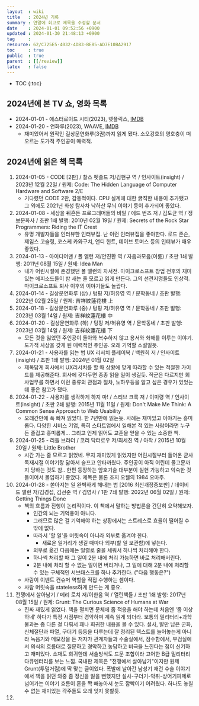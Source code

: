 ```yaml
---
layout  : wiki
title   : 2024년 기록
summary : 연말에 회고로 제목을 수정할 문서
date    : 2024-01-01 09:52:56 +0900
updated : 2024-01-30 21:48:13 +0900
tag     : 
resource: 62/C725E5-4032-4D83-BE85-AD7E10BA2917
toc     : true
public  : true
parent  : [[/review]]
latex   : false
---
```

* TOC
{:toc}

## 2024년에 본 TV 쇼, 영화 목록

- 2024-01-01 - 애스터로이드 시티(2023), 넷플릭스, [IMDB](https://www.imdb.com/title/tt14230388/ )
- 2024-01-20 - 연화루(2023), WAAVE, [IMDB](https://www.imdb.com/title/tt28132016/ )
    - 재미있어서 원작인 길상문연화루(3권)까지 읽게 됐다. 소오강호의 영호충이 떠오르는 도가적 주인공이 매력적.

## 2024년에 읽은 책 목록

1. 2024-01-05 - CODE [2판] / 찰스 펫졸드 저/김현규 역 / 인사이트(insight) / 2023년 12월 22일 / 원제: Code: The Hidden Language of Computer Hardware and Software 2/E
    - 기다렸던 CODE 2판, 감동적이다. CPU 설계에 대한 굵직한 내용이 추가됐고 그 외에도 2021년 화성 탐사차 낙하산 무늬 이야기 등이 추가되어 좋았다.
2. 2024-01-08 - 세상을 뒤흔든 프로그래머들의 비밀 / 에드 번즈 저 / 김도균 역 / 정보문화사 / 초판 1쇄 발행: 2010년 02월 19일 / 원제: Secrets of the Rock Star Programmers: Riding the IT Crest
    - 유명 개발자들을 인터뷰한 인터뷰집. 난 이런 인터뷰집을 좋아한다. 로드 존슨, 제임스 고슬링, 코스케 카와구치, 앤디 헌트, 데이브 토머스 등의 인터뷰가 매우 좋았다.
3. 2024-01-13 - 아이디어맨 / 폴 앨런 저/안진환 역 / 자음과모음(이룸) / 초판 1쇄 발행: 2011년 08월 15일 / 원제: Idea Man
    - 내가 어린시절에 존경했던 폴 앨런의 자서전. 마이크로소프트 창업 전후의 재미있는 에피소드들이 밤 새는 줄 모르고 읽게 만든다. 그의 선견지명들도 인상적. 마이크로소프트 퇴사 이후의 이야기들도 놀랍다.
4. 2024-01-14 - 길상문연화루 (상) / 텅핑 저/허유영 역 / 문학동네 / 초판 발행: 2022년 02월 25일 / 원제: 吉祥紋蓮花樓 上
5. 2024-01-18 - 길상문연화루 (중) / 텅핑 저/허유영 역 / 문학동네 / 초판 발행: 2023년 03월 14일 / 원제: 吉祥紋蓮花樓 中
6. 2024-01-20 - 길상문연화루 (하) / 텅핑 저/허유영 역 / 문학동네 / 초판 발행: 2023년 03월 14일 / 원제: 吉祥紋蓮花樓 下
    - 모든 것을 잃었던 주인공이 돌아와 복수하지 않고 용서와 화해를 이루는 이야기. 도가적 사상을 갖게 된 매력적인 주인공. 오래 기억할 소설일듯.
7. 2024-01-21 - 사용자를 읽는 법 UX 리서치 플레이북 / 백원희 저 / 인사이트(insight) / 초판 1쇄 발행: 2024년 01월 02일
    - 제목답게 회사에서 UX리서치를 할 때 상황에 맞게 따라할 수 있는 적절한 가이드를 제공해준다. 회사에 갖다두면 종종 읽을 일이 생길듯. 직군은 다르지만 회사업무를 하면서 이런 종류의 관점과 절차, 노하우등을 알고 싶은 경우가 있었는데 좋은 참고가 됐다.
8. 2024-01-22 - 사용자를 생각하게 하지 마! / 스티브 크룩 저 / 이미령 역 / 인사이트(insight) / 초판 2쇄 발행: 2015년 11월 11일 / 원제: Don't Make Me Think: A Common Sense Approach to Web Usability
   - 오래간만에 푹 빠져 읽었다. 한 7년만에 읽는듯. 사례는 재미있고 이야기는 흥미롭다. 다양한 서비스 기업, 특히 스타트업에서 일해본 적 있는 사람이라면 누구든 즐겁고 흥미롭게… 그리고 언제 읽어도 교훈을 얻을 수 있는 소중한 책.
9. 2024-01-25 - 리틀 브라더 / 코리 닥터로우 저/최세진 역 / 아작 / 2015년 10월 20일 / 원제: Little Brother
    - 시간 가는 줄 모르고 읽었네. 무지 재미있게 읽었지만 어린시절부터 들어온 군사독재시절 이야기랑 닮아서 슬프고 안타까웠다. 주인공이 아직 어린데 물고문까지 당하는 것도 참.. 한편 등장하는 암호기술 대부분이 실현 가능하고 익숙한 것들이어서 몰입하기 좋았다. 제목은 물론 조지 오웰의 1984 오마주.
10. 2024-01-28 - 쏟아지는 일 완벽하게 해내는 법 [2016 최신개정증보판] / 데이비드 앨런 저/김경섭, 김선준 역 / 김영사 / 1판 7쇄 발행: 2022년 06월 02일 / 원제: Getting Things Done
    - 책의 흐름과 진행이 논리적이다. 이 책에서 말하는 방법론을 간단히 요약해보자.
        - 인간의 뇌는 기억용이 아니다.
        - 그러므로 많은 걸 기억해야 하는 상황에서는 스트레스로 효율이 떨어질 수 밖에 없다.
        - 따라서 '할 일'을 머릿속이 아니라 외부로 옮겨야 한다.
            - 새로운 일거리가 생길 때마다 외부(할 일 보관함)에 넣는다.
        - 외부로 옮긴 다음에는 일렬로 줄을 세워서 하나씩 처리해야 한다.
        - 하나씩 처리할 때 그 일이 2분 내에 처리 가능하면 바로 처리해버린다.
        - 2분 내에 처리 할 수 없는 일이면 버리거나, 그 일에 대해 2분 내에 처리할 수 있는 구체적인 서브태스크를 하나 추가한다. ("다음 행동은?")
    - 사람이 이벤트 컨슈머 역할을 직접 수행하는 셈이다.
    - 사람 머릿속을 stateless하게 만드는 게 중요.
11. 전쟁에서 살아남기 / 메리 로치 저/이한음 역 / 열린책들 / 초판 1쇄 발행: 2017년 08월 15일 / 원제: Grunt: The Curious Science of Humans at War
    - 진짜 재밌게 읽었다. 책을 펼치면 문체에 좀 적응을 해야 하는데 처음엔 '좀 이상하네' 하다가 특정 시점부터 경악하며 계속 읽게 되더라. 보통의 밀리터리+과학물과는 좀 다른 걸 다뤄서 꽤나 희귀한 내용을 볼 수 있다. 설사, 발만 남은 군화, 신체절단과 파열, 구더기 등등을 다루는데 잘 정리된 텍스트를 늘어놓는게 아니라 녹음기와 메모장을 든 저자가 관계자들과 수술실에서, 잠수함에서, 부검실에서 의식의 흐름대로 질문하고 경악하고 농담하고 비극을 느낀다는 점이 신기하고 재미있다. 소재도 희귀한데 서술방식도 드문 조합이라 고어한 B급 밀리터리 다큐멘터리를 보는 느낌. 국내판 제목은 "전쟁에서 살아남기"이지만 원제 Grunt(투덜거림)에 딱 맞는 글이었다. 폭발에 날아간 남성기 재건 수술 이야기에서 책을 읽던 와중 좀 정신을 잃을 뻔했지만 설사-구더기-악취-상어기피제로 넘어가는 이야기 흐름이 혼을 쫙 빼놓아서 눈도 깜빡이기 어려웠다. 하나도 놓칠 수 없는 재미있는 각주들도 오래 잊지 못할듯.
12. 


